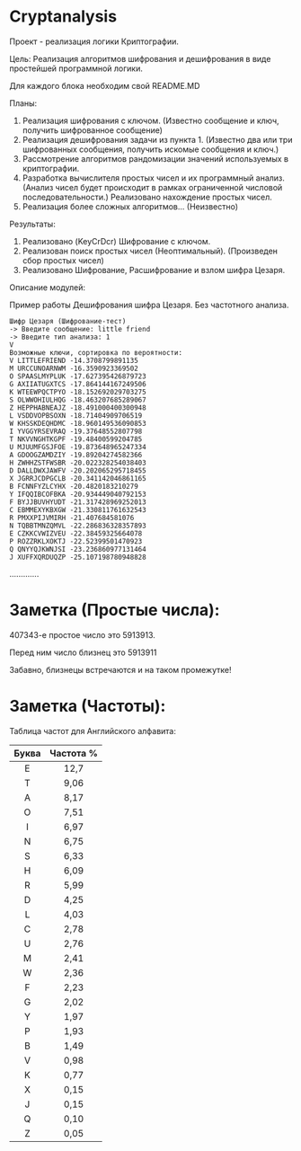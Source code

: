 # Cryptanalysis

Проект - реализация логики Криптографии.

Цель: Реализация алгоритмов шифрования и дешифрования в виде простейшей программной логики.

Для каждого блока необходим свой README.MD

Планы:
1. Реализация шифрования с ключом. (Известно сообщение и ключ, получить шифрованное сообщение)
2. Реализация дешифрования задачи из пункта 1. (Известно два или три шифрованных сообщения, получить искомые сообщения и ключ.)
3. Рассмотрение алгоритмов рандомизации значений используемых в криптографии.
4. Разработка вычислителя простых чисел и их программный анализ. 
(Анализ чисел будет происходит в рамках ограниченной числовой последовательности.)
Реализовано нахождение простых чисел.
5. Реализация более сложных алгоритмов... (Неизвестно)

Результаты:
1. Реализовано (KeyCrDcr) Шифрование с ключом.
2. Реализован поиск простых чисел (Неоптимальный). (Произведен сбор простых чисел)
3. Реализовано Шифрование, Расшифрование и взлом шифра Цезаря.

Описание модулей:

Пример работы Дешифрования шифра Цезаря. Без частотного анализа.

```
Шифр Цезаря (Шифрование-тест)
-> Введите сообщение: little friend
-> Введите тип анализа: 1
V
Возможные ключи, сортировка по вероятности: 
V LITTLEFRIEND -14.3708799891135
M URCCUNOARNWM -16.3590923369502
O SPAASLMYPLUK -17.627395426879723
G AXIIATUGXTCS -17.864144167249506
K WTEEWPQCTPYO -18.152692029703275
S OLWWOHIULHQG -18.463207685289067
Z HEPPHABNEAJZ -18.491000400300948
L VSDDVOPBSOXN -18.71404909706519
W KHSSKDEQHDMC -18.960149536090853
I YVGGYRSEVRAQ -19.37648552807798
T NKVVNGHTKGPF -19.48400599204785
U MJUUMFGSJFOE -19.873648965247334
A GDOOGZAMDZIY -19.89204274582366
H ZWHHZSTFWSBR -20.022328254038403
D DALLDWXJAWFV -20.202065295718455
X JGRRJCDPGCLB -20.341142046861165
B FCNNFYZLCYHX -20.4820183210279
Y IFQQIBCOFBKA -20.934449040792153
F BYJJBUVHYUDT -21.317428969252013
C EBMMEXYKBXGW -21.330811761632543
R PMXXPIJVMIRH -21.407684581076
N TQBBTMNZQMVL -22.286836328357893
E CZKKCVWIZVEU -22.38459325664078
P ROZZRKLXOKTJ -22.52399501470923
Q QNYYQJKWNJSI -23.236860977131464
J XUFFXQRDUQZP -25.107198780948828
```
.............

# Заметка (Простые числа): 
407343-е простое число это 5913913.

Перед ним число близнец это 5913911 

Забавно, близнецы встречаются и на таком промежутке!

# Заметка (Частоты): 
Таблица частот для Английского алфавита:

| Буква | Частота % |
|:-----:|:---------:|
| E     | 12,7 
| T     | 9,06 
| A     | 8,17 
| O     | 7,51 
| I     | 6,97 
| N     | 6,75 
| S     | 6,33 
| H     | 6,09 
| R     | 5,99 
| D     | 4,25 
| L     | 4,03 
| C     | 2,78 
| U     | 2,76	 
| M     | 2,41 
| W     | 2,36 
| F     | 2,23 
| G     | 2,02 
| Y     | 1,97 
| P     | 1,93 
| B     | 1,49 
| V     | 0,98 
| K     | 0,77 
| X     | 0,15 
| J     | 0,15 
| Q     | 0,10 
| Z     | 0,05 